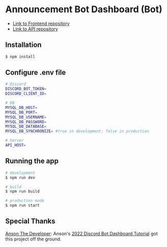 # Announcement Bot Dashboard (Bot)

- [Link to Frontend repository](https://github.com/bubbzDotDev/bot-dashboard)
- [Link to API repository](https://github.com/bubbzDotDev/bot-dashboard-api)

## Installation

```bash
$ npm install
```

## Configure .env file
```bash
# Discord
DISCORD_BOT_TOKEN=
DISCORD_CLIENT_ID=

# DB 
MYSQL_DB_HOST=
MYSQL_DB_PORT=
MYSQL_DB_USERNAME=
MYSQL_DB_PASSWORD=
MYSQL_DB_DATABASE=
MYSQL_DB_SYNCHRONIZE= #true in development; false in production

# Server
API_HOST=
```

## Running the app

```bash
# development
$ npm run dev

# build
$ npm run build

# production mode
$ npm run start
```
## Special Thanks
[Anson The Developer](https://www.youtube.com/c/AnsontheDeveloper): 
Anson's [2022 Discord Bot Dashboard Tutorial](https://youtube.com/playlist?list=PL_cUvD4qzbkyX4Wp8TAfjpttjUldDWJnp) got this project off the ground.